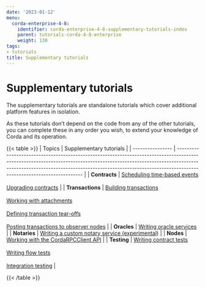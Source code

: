 ```yaml
---
date: '2023-01-12'
menu:
  corda-enterprise-4-8:
    identifier: corda-enterprise-4-8-supplementary-tutorials-index
    parent: tutorials-corda-4-8-enterprise
    weight: 130
tags:
- tutorials
title: Supplementary tutorials
---
```



#  Supplementary tutorials

The supplementary tutorials are standalone tutorials which cover additional platform features in isolation.

As these tutorials don’t depend on the code from any of the other tutorials, you can complete these in any order you wish, to extend your knowledge of Corda and its operation.

{{< table >}}
| Topics           | Supplementary tutorials                                                                                                                                                                                                                                                            |
| ---------------- | ---------------------------------------------------------------------------------------------------------------------------------------------------------------------------------------------------------------------------------------------------------------------------------- |
| **Contracts**    | [Scheduling time-based events](event-scheduling.html) <br/><br/> [Upgrading contracts](contract-upgrade.html)                                                                                                                                                                                 |
| **Transactions** | [Building transactions](tutorial-building-transactions.html)<br/><br/>[Working with attachments](tutorial-attachments.html) <br/><br/> [Defining transaction tear-offs](tutorial-tear-offs.html) <br/><br/> [Posting transactions to observer nodes](tutorial-observer-nodes.html) |
| **Oracles**      | [Writing oracle services](oracles.html)                                                                                                                                                                                                                                            |
| **Notaries**     | [Writing a custom notary service (experimental)](tutorial-custom-notary.html)                                                                                                                                                                                                       |
| **Nodes**        | [Working with the CordaRPCClient API](tutorial-clientrpc-api.html)                                                                                                                                                                                                                 |
| **Testing**      | [Writing contract tests](../../../../../4.10/community/tutorial-cordapp.md#contract-tests) <br/><br/> [Writing flow tests](../../../../../4.10/community/tutorial-cordapp.html#flow-tests) <br/><br/> [Integration testing](../../../../../4.10/community/tutorial-cordapp.html#integration-tests) |                                                                                                      

{{< /table >}}

